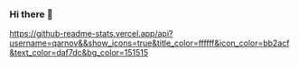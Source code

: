 ### Hi there 👋

<!--
**qarnov/qarnov** is a ✨ _special_ ✨ repository because its `README.md` (this file) appears on your GitHub profile.

Here are some ideas to get you started:

- 🔭 I’m currently working on ...
- 🌱 I’m currently learning ...
- 👯 I’m looking to collaborate on ...
- 🤔 I’m looking for help with ...
- 💬 Ask me about ...
- 📫 How to reach me: ...
- 😄 Pronouns: ...
- ⚡ Fun fact: ...
-->

<img src>https://github-readme-stats.vercel.app/api?username=qarnov&&show_icons=true&title_color=ffffff&icon_color=bb2acf&text_color=daf7dc&bg_color=151515
